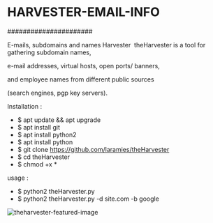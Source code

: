 # HARVESTER-EMAIL-INFO

######################

E-mails, subdomains and names Harvester  theHarvester is a tool for gathering subdomain names,  

e-mail addresses, virtual hosts, open ports/ banners,   

and employee names from different public sources  

(search engines, pgp key servers).  

Installation :  
* $ apt update && apt upgrade  
* $ apt install git   
* $ apt install python2  
* $ apt install python  
* $ git clone https://github.com/laramies/theHarvester  
* $ cd theHarvester  
* $ chmod +x *  

usage :  
* $ python2 theHarvester.py  
* $ python2 theHarvester.py -d site.com -b google


![theharvester-featured-image](https://user-images.githubusercontent.com/75029023/111862460-6bb12700-8990-11eb-83d6-fc7696c22e38.png)

